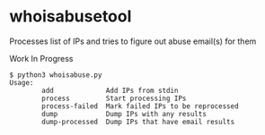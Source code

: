 # whoisabusetool
Processes list of IPs and tries to figure out abuse email(s) for them

Work In Progress

```
$ python3 whoisabuse.py
Usage:
        add             Add IPs from stdin
        process         Start processing IPs
        process-failed  Mark failed IPs to be reprocessed
        dump            Dump IPs with any results
        dump-processed  Dump IPs that have email results

```

